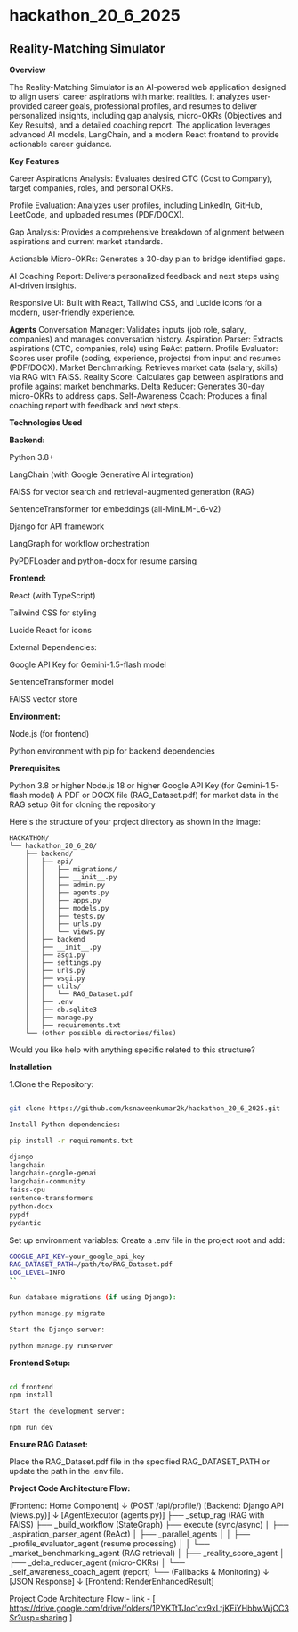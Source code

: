 # hackathon_20_6_2025
## Reality-Matching Simulator

**Overview**

The Reality-Matching Simulator is an AI-powered web application designed to align users' career aspirations with market realities. It analyzes user-provided career goals, professional profiles, and resumes to deliver personalized insights, including gap analysis, micro-OKRs (Objectives and Key Results), and a detailed coaching report. The application leverages advanced AI models, LangChain, and a modern React frontend to provide actionable career guidance.

**Key Features**

Career Aspirations Analysis: Evaluates desired CTC (Cost to Company), target companies, roles, and personal OKRs.

Profile Evaluation: Analyzes user profiles, including LinkedIn, GitHub, LeetCode, and uploaded resumes (PDF/DOCX).

Gap Analysis: Provides a comprehensive breakdown of alignment between aspirations and current market standards.

Actionable Micro-OKRs: Generates a 30-day plan to bridge identified gaps.

AI Coaching Report: Delivers personalized feedback and next steps using AI-driven insights.

Responsive UI: Built with React, Tailwind CSS, and Lucide icons for a modern, user-friendly experience.

**Agents**
Conversation Manager: Validates inputs (job role, salary, companies) and manages conversation history.
Aspiration Parser: Extracts aspirations (CTC, companies, role) using ReAct pattern.
Profile Evaluator: Scores user profile (coding, experience, projects) from input and resumes (PDF/DOCX).
Market Benchmarking: Retrieves market data (salary, skills) via RAG with FAISS.
Reality Score: Calculates gap between aspirations and profile against market benchmarks.
Delta Reducer: Generates 30-day micro-OKRs to address gaps.
Self-Awareness Coach: Produces a final coaching report with feedback and next steps.

**Technologies Used**

**Backend:**

Python 3.8+

LangChain (with Google Generative AI integration)

FAISS for vector search and retrieval-augmented generation (RAG)

SentenceTransformer for embeddings (all-MiniLM-L6-v2)

Django for API framework

LangGraph for workflow orchestration

PyPDFLoader and python-docx for resume parsing

**Frontend:**

React (with TypeScript)

Tailwind CSS for styling

Lucide React for icons

External Dependencies:

Google API Key for Gemini-1.5-flash model

SentenceTransformer model

FAISS vector store

**Environment:**

Node.js (for frontend)

Python environment with pip for backend dependencies

**Prerequisites**

Python 3.8 or higher
Node.js 18 or higher
Google API Key (for Gemini-1.5-flash model)
A PDF or DOCX file (RAG_Dataset.pdf) for market data in the RAG setup
Git for cloning the repository



Here's the structure of your project directory as shown in the image:

```
HACKATHON/
└── hackathon_20_6_20/
    ├── backend/
    │   ├── api/
    │   │   ├── migrations/
    │   │   ├── __init__.py
    │   │   ├── admin.py
    │   │   ├── agents.py
    │   │   ├── apps.py
    │   │   ├── models.py
    │   │   ├── tests.py
    │   │   ├── urls.py
    │   │   └── views.py
    │   ├── backend
    │   ├── __init__.py
    │   ├── asgi.py
    │   ├── settings.py
    │   ├── urls.py
    │   ├── wsgi.py
    │   ├── utils/
    │   │   └── RAG_Dataset.pdf
    │   ├── .env
    │   ├── db.sqlite3
    │   ├── manage.py
    │   ├── requirements.txt
    └── (other possible directories/files)
```

Would you like help with anything specific related to this structure?


**Installation**

1.Clone the Repository:

```bash

git clone https://github.com/ksnaveenkumar2k/hackathon_20_6_2025.git

Install Python dependencies:

pip install -r requirements.txt

django
langchain
langchain-google-genai
langchain-community
faiss-cpu
sentence-transformers
python-docx
pypdf
pydantic

```
Set up environment variables: Create a .env file in the project root and add:

```bash
GOOGLE_API_KEY=your_google_api_key
RAG_DATASET_PATH=/path/to/RAG_Dataset.pdf
LOG_LEVEL=INFO
``

Run database migrations (if using Django):

python manage.py migrate

Start the Django server:

python manage.py runserver

```


**Frontend Setup:**

```bash

cd frontend
npm install

Start the development server:

npm run dev

```

**Ensure RAG Dataset:**

Place the RAG_Dataset.pdf file in the specified RAG_DATASET_PATH or update the path in the .env file.

**Project Code Architecture Flow:**

[Frontend: Home Component]
       ↓ (POST /api/profile/)
[Backend: Django API (views.py)]
       ↓
[AgentExecutor (agents.py)]
   ├── _setup_rag (RAG with FAISS)
   ├── _build_workflow (StateGraph)
   ├── execute (sync/async)
   │   ├── _aspiration_parser_agent (ReAct)
   │   ├── _parallel_agents
   │   │   ├── _profile_evaluator_agent (resume processing)
   │   │   └── _market_benchmarking_agent (RAG retrieval)
   │   ├── _reality_score_agent
   │   ├── _delta_reducer_agent (micro-OKRs)
   │   └── _self_awareness_coach_agent (report)
   └── (Fallbacks & Monitoring)
       ↓
[JSON Response]
       ↓
[Frontend: RenderEnhancedResult]



Project Code Architecture Flow:- link - [ https://drive.google.com/drive/folders/1PYKTtTJoc1cx9xLtjKEiYHbbwWjCC3Sr?usp=sharing ]
